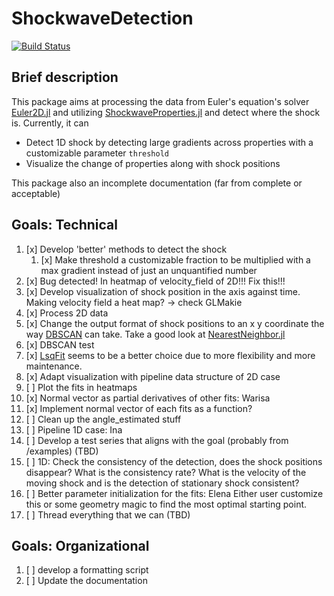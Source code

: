 # ShockwaveDetection

[![Build Status](https://github.com/warisa-r/ShockwaveDetection.jl/actions/workflows/CI.yml/badge.svg?branch=main)](https://github.com/warisa-r/ShockwaveDetection.jl/actions/workflows/CI.yml?query=branch%3Amain)


## Brief description

This package aims at processing the data from Euler's equation's solver [Euler2D.jl](https://github.com/STCE-at-RWTH/ShockwaveProperties.jl) and utilizing [ShockwaveProperties.jl](https://github.com/STCE-at-RWTH/ShockwaveProperties.jl) and detect where the shock is.
Currently, it can
- Detect 1D shock by detecting large gradients across properties with a customizable parameter `threshold`
- Visualize the change of properties along with shock positions

This package also an incomplete documentation (far from complete or acceptable)

## Goals: Technical
1. [x] Develop 'better' methods to detect the shock
   1. [x] Make threshold a customizable fraction to be multiplied with a max gradient instead of just an unquantified number
2. [x] Bug detected! In heatmap of velocity_field of 2D!!! Fix this!!!
3. [x] Develop visualization of shock position in the axis against time. Making velocity field a heat map? -> check GLMakie
4. [x] Process 2D data
5. [x] Change the output format of shock positions to an x y coordinate the way [DBSCAN](https://github.com/JuliaStats/Clustering.jl) can take. Take a good look at [NearestNeighbor.jl](https://github.com/KristofferC/NearestNeighbors.jl)
6. [x] DBSCAN test
7. [x] [LsqFit](https://github.com/JuliaNLSolvers/LsqFit.jl) seems to be a better choice due to more flexibility and more maintenance.
8. [x] Adapt visualization with pipeline data structure of 2D case
9. [ ] Plot the fits in heatmaps
10. [x] Normal vector as partial derivatives of other fits: Warisa
   1. [x] Implement normal vector of each fits as a function?
   2. [ ] Clean up the angle_estimated stuff
11. [ ] Pipeline 1D case: Ina
12. [ ] Develop a test series that aligns with the goal (probably from /examples) (TBD)
   1. [ ] 1D: Check the consistency of the detection, does the shock positions disappear? What is the consistency rate? What is the velocity of the moving shock and is the detection of stationary shock consistent?
13. [ ] Better parameter initialization for the fits: Elena Either user customize this or some geometry magic to find the most optimal starting point.
14. [ ] Thread everything that we can (TBD)

## Goals: Organizational
1. [ ] develop a formatting script
2. [ ] Update the documentation

